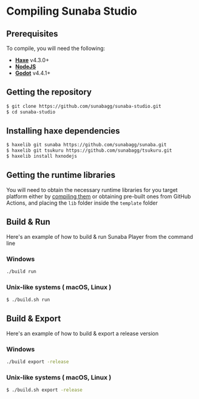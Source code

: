 # Compiling Sunaba Studio

## Prerequisites

To compile, you will need the following:

- **[Haxe](https://haxe.org/)** v4.3.0+
- **[NodeJS](https://nodejs.org/en)**
- **[Godot](https://godotengine.org/)** v4.4.1+

## Getting the repository

```sh
$ git clone https://github.com/sunabagg/sunaba-studio.git
$ cd sunaba-studio
```

## Installing haxe dependencies

```sh
$ haxelib git sunaba https://github.com/sunabagg/sunaba.git
$ haxelib git tsukuru https://github.com/sunabagg/tsukuru.git
$ haxelib install hxnodejs
```

## Getting the runtime libraries

You will need to obtain the necessary runtime libraries for you target platform either by [compiling them](compile-runtime.md) or obtaining pre-built ones from GitHub Actions, and placing the `lib` folder inside the `template` folder

## Build & Run

Here's an example of how to build & run Sunaba Player from the command line

### Windows

```sh
./build run
```

### Unix-like systems ( macOS, Linux )

```sh
$ ./build.sh run
```

## Build & Export

Here's an example of how to build & export a release version

### Windows

```sh
./build export -release
```

### Unix-like systems ( macOS, Linux )

```sh
$ ./build.sh export -release
```